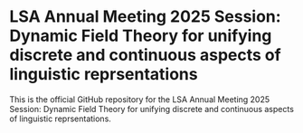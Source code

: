 # LSA Annual Meeting 2025 Session: Dynamic Field Theory for unifying discrete and continuous aspects of linguistic reprsentations

This is the official GitHub repository for the LSA Annual Meeting 2025 Session: Dynamic Field Theory for unifying discrete and continuous aspects of linguistic reprsentations.

